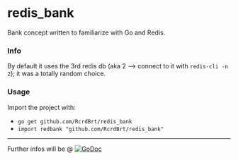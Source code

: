 # redis_bank
Bank concept written to familiarize with Go and Redis.

### Info
By default it uses the 3rd redis db (aka 2 --> connect to it with `redis-cli -n 2`); it was a totally random choice.

### Usage
Import the project with:
- `go get github.com/RcrdBrt/redis_bank`
- `import redbank "github.com/RcrdBrt/redis_bank"`
---
Further infos will be @ [![GoDoc](https://godoc.org/github.com/RcrdBrt/redis_bank?status.svg)](https://godoc.org/github.com/RcrdBrt/redis_bank)
